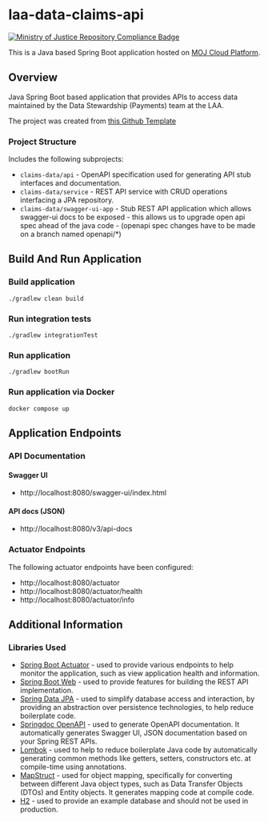# laa-data-claims-api
[![Ministry of Justice Repository Compliance Badge](https://github-community.service.justice.gov.uk/repository-standards/api/laa-data-claims-api/badge)](https://github-community.service.justice.gov.uk/repository-standards/laa-data-claims-api)

This is a Java based Spring Boot application hosted on [MOJ Cloud Platform](https://user-guide.cloud-platform.service.justice.gov.uk/documentation/concepts/what-is-the-cloud-platform.html).

## Overview

Java Spring Boot based application that provides APIs to access data maintained by the Data Stewardship (Payments) team at the LAA.

The project was created from [this Github Template](https://github.com/ministryofjustice/laa-spring-boot-microservice-template) 

### Project Structure
Includes the following subprojects:

- `claims-data/api` - OpenAPI specification used for generating API stub interfaces and documentation.
- `claims-data/service` - REST API service with CRUD operations interfacing a JPA repository.
- `claims-data/swagger-ui-app` - Stub REST API application which allows swagger-ui docs to be exposed
                                - this allows us to upgrade open api spec ahead of the java code 
                                - (openapi spec changes have to be made on a branch named openapi/*)

## Build And Run Application

### Build application
`./gradlew clean build`

### Run integration tests
`./gradlew integrationTest`

### Run application
`./gradlew bootRun`

### Run application via Docker
`docker compose up`

## Application Endpoints

### API Documentation

#### Swagger UI
- http://localhost:8080/swagger-ui/index.html
#### API docs (JSON)
- http://localhost:8080/v3/api-docs

### Actuator Endpoints
The following actuator endpoints have been configured:
- http://localhost:8080/actuator
- http://localhost:8080/actuator/health
- http://localhost:8080/actuator/info

## Additional Information

### Libraries Used
- [Spring Boot Actuator](https://docs.spring.io/spring-boot/reference/actuator/index.html) - used to provide various endpoints to help monitor the application, such as view application health and information.
- [Spring Boot Web](https://docs.spring.io/spring-boot/reference/web/index.html) - used to provide features for building the REST API implementation.
- [Spring Data JPA](https://docs.spring.io/spring-data/jpa/reference/jpa.html) - used to simplify database access and interaction, by providing an abstraction over persistence technologies, to help reduce boilerplate code.
- [Springdoc OpenAPI](https://springdoc.org/) - used to generate OpenAPI documentation. It automatically generates Swagger UI, JSON documentation based on your Spring REST APIs.
- [Lombok](https://projectlombok.org/) - used to help to reduce boilerplate Java code by automatically generating common
  methods like getters, setters, constructors etc. at compile-time using annotations.
- [MapStruct](https://mapstruct.org/) - used for object mapping, specifically for converting between different Java object types, such as Data Transfer Objects (DTOs)
  and Entity objects. It generates mapping code at compile code.
- [H2](https://www.h2database.com/html/main.html) - used to provide an example database and should not be used in production.



